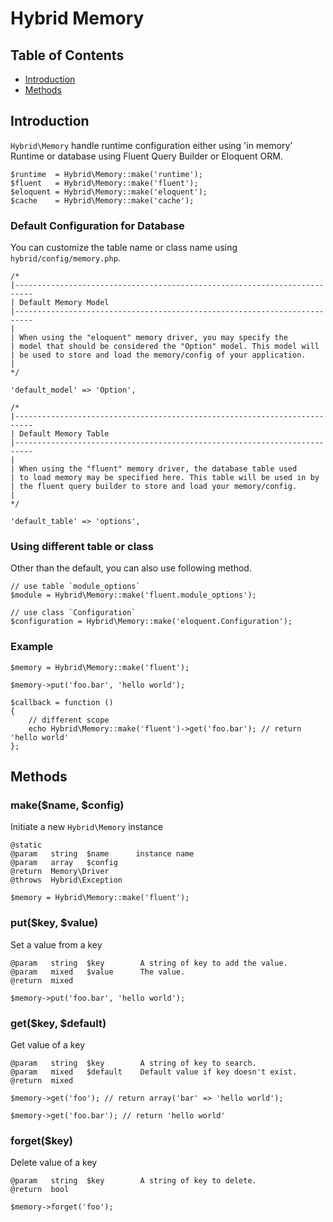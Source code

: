# Hybrid Memory

## Table of Contents
 
- [Introduction](#introduction)
- [Methods](#methods) 

<a name="introduction"></a>
## Introduction

`Hybrid\Memory` handle runtime configuration either using 'in memory' Runtime or database using Fluent Query Builder or Eloquent ORM.

	$runtime  = Hybrid\Memory::make('runtime');
	$fluent   = Hybrid\Memory::make('fluent');
	$eloquent = Hybrid\Memory::make('eloquent'); 
	$cache    = Hybrid\Memory::make('cache');

### Default Configuration for Database

You can customize the table name or class name using `hybrid/config/memory.php`.

	/*
	|--------------------------------------------------------------------------
	| Default Memory Model
	|--------------------------------------------------------------------------
	|
	| When using the "eloquent" memory driver, you may specify the
	| model that should be considered the "Option" model. This model will
	| be used to store and load the memory/config of your application.
	|
	*/

	'default_model' => 'Option',

	/*
	|--------------------------------------------------------------------------
	| Default Memory Table
	|--------------------------------------------------------------------------
	|
	| When using the "fluent" memory driver, the database table used
	| to load memory may be specified here. This table will be used in by
	| the fluent query builder to store and load your memory/config.
	|
	*/

	'default_table' => 'options',
	
### Using different table or class

Other than the default, you can also use following method.

	// use table `module_options`
	$module = Hybrid\Memory::make('fluent.module_options');
	
	// use class `Configuration`
	$configuration = Hybrid\Memory::make('eloquent.Configuration');
	
### Example

	$memory = Hybrid\Memory::make('fluent');
	
	$memory->put('foo.bar', 'hello world');
	
	$callback = function ()
	{
		// different scope
		echo Hybrid\Memory::make('fluent')->get('foo.bar'); // return 'hello world'
	};
	
<a name="methods"></a>
## Methods

### make($name, $config)

Initiate a new `Hybrid\Memory` instance

	@static
	@param   string  $name      instance name
	@param   array   $config
	@return  Memory\Driver
	@throws  Hybrid\Exception
	
	$memory = Hybrid\Memory::make('fluent');

### put($key, $value)

Set a value from a key

	@param   string  $key        A string of key to add the value.
	@param   mixed   $value      The value.
	@return  mixed
	
	$memory->put('foo.bar', 'hello world');

### get($key, $default)

Get value of a key
	
	@param   string  $key        A string of key to search.
	@param   mixed   $default    Default value if key doesn't exist.
	@return  mixed
	
	$memory->get('foo'); // return array('bar' => 'hello world');
	
	$memory->get('foo.bar'); // return 'hello world'

### forget($key)

Delete value of a key
	
	@param   string  $key        A string of key to delete.
	@return  bool
	
	$memory->forget('foo');